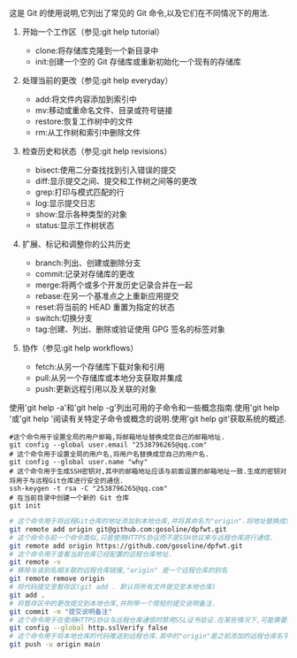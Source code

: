 <!-- @format -->

这是 Git 的使用说明,它列出了常见的 Git 命令,以及它们在不同情况下的用法.

1. 开始一个工作区（参见:git help tutorial）

    - clone:将存储库克隆到一个新目录中
    - init:创建一个空的 Git 存储库或重新初始化一个现有的存储库

2. 处理当前的更改（参见:git help everyday）

    - add:将文件内容添加到索引中
    - mv:移动或重命名文件、目录或符号链接
    - restore:恢复工作树中的文件
    - rm:从工作树和索引中删除文件

3. 检查历史和状态（参见:git help revisions）

    - bisect:使用二分查找找到引入错误的提交
    - diff:显示提交之间、提交和工作树之间等的更改
    - grep:打印与模式匹配的行
    - log:显示提交日志
    - show:显示各种类型的对象
    - status:显示工作树状态

4. 扩展、标记和调整你的公共历史

    - branch:列出、创建或删除分支
    - commit:记录对存储库的更改
    - merge:将两个或多个开发历史记录合并在一起
    - rebase:在另一个基准点之上重新应用提交
    - reset:将当前的 HEAD 重置为指定的状态
    - switch:切换分支
    - tag:创建、列出、删除或验证使用 GPG 签名的标签对象

5. 协作（参见:git help workflows）
    - fetch:从另一个存储库下载对象和引用
    - pull:从另一个存储库或本地分支获取并集成
    - push:更新远程引用以及关联的对象

使用'git help -a'和'git help -g'列出可用的子命令和一些概念指南.使用'git help <command>'或'git help <concept>'阅读有关特定子命令或概念的说明.使用'git help git'获取系统的概述.

```shell
#这个命令用于设置全局的用户邮箱,将邮箱地址替换成您自己的邮箱地址.
git config --global user.email "2538796265@qq.com"
# 这个命令用于设置全局的用户名,将用户名替换成您自己的用户名.
git config --global user.name "why"
# 这个命令用于生成SSH密钥对,其中的邮箱地址应该与前面设置的邮箱地址一致.生成的密钥对将用于与远程Git仓库进行安全的通信.
ssh-keygen -t rsa -C "2538796265@qq.com"
# 在当前目录中创建一个新的 Git 仓库
git init
```

```bash
# 这个命令用于将远程Git仓库的地址添加到本地仓库,并将其命名为"origin".将地址替换成您自己的远程仓库地址.
git remote add origin git@github.com:gosoline/dpfwt.git
# 这个命令与前一个命令类似,只是使用HTTPS协议而不是SSH协议来与远程仓库进行通信.
git remote add origin https://github.com/gosoline/dpfwt.git
# 这个命令用于查看当前仓库已经配置的远程仓库地址.
git remote -v
# 移除与该别名相关联的远程仓库链接,"origin" 是一个远程仓库的别名
git remote remove origin
# 将代码提交至暂存区(git add . 默认将所有文件提交至本地仓库)
git add .
# 将暂存区中的更改提交到本地仓库,并附带一个简短的提交说明备注.
git commit -m "提交说明备注"
# 这个命令用于在使用HTTPS协议与远程仓库通信时禁用SSL证书验证.在某些情况下,可能需要禁用证书验证才能正常连接到远程仓库.请注意,这是一个不安全的操作,只应在特定情况下使用.
git config --global http.sslVerify false
# 这个命令用于将本地仓库的代码推送到远程仓库.其中的"origin"是之前添加的远程仓库名字,"main"是要推送的本地分支名字.根据您的需要,可以将"main"替换成其他分支名字.
git push -u origin main
```
